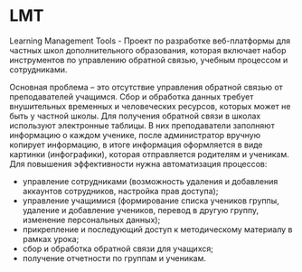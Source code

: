 # LMT
Learning Management Tools - Проект по разработке веб-платформы для частных школ дополнительного образования, которая включает набор инструментов по управлению обратной связью, учебным процессом и сотрудниками.

Основная проблема – это отсутствие управления обратной связью от преподавателей учащимся. Сбор и обработка данных требует внушительных временных и человеческих ресурсов, которых может не быть у частной школы. 
Для получения обратной связи в школах используют электронные таблицы. В них преподаватели заполняют информацию о каждом ученике, после администратор вручную копирует информацию, в итоге информация оформляется в виде картинки (инфографики), которая отправляется родителям и ученикам.
Для повышения эффективности нужна автоматизация процессов:
- управление сотрудниками (возможность удаления и добавления аккаунтов сотрудников, настройка прав доступа);
- управление учащимися (формирование списка учеников группы, удаление и добавление учеников, перевод в другую группу, изменение персональных данных);
- прикрепление и последующий доступ к методическому материалу в рамках урока;
- сбор и обработка обратной связи для учащихся;
- получение отчетности по группам и ученикам.
